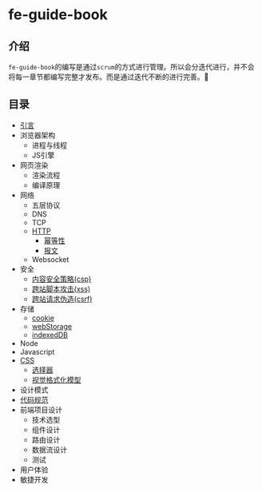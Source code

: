# fe-guide-book
## 介绍
`fe-guide-book`的编写是通过`scrum`的方式进行管理。所以会分迭代进行，并不会将每一章节都编写完整才发布。而是通过迭代不断的进行完善。🤪

## 目录
  - [引言](./chapters/introduction.md)
  - 浏览器架构
    - 进程与线程
    - JS引擎
  - 网页渲染
    - 渲染流程
    - 编译原理
  - 网络
    - 五层协议
    - DNS
    - TCP
    - [HTTP](./chapters/http/overview.md)
      - [幂等性](./chapters/http/idempotence.md)
      - [报文](./chapters/http/message.md)
    - Websocket
  - 安全
    - [内容安全策略(csp)](./chapters/security/csp.md)
    - [跨站脚本攻击(xss)](./chapters/security/xss.md)
    - [跨站请求伪造(csrf)](./chapters/security/csrf.md)
  - 存储
    - [cookie](./chapters/storage/cookie.md)
    - [webStorage](./chapters/storage/storage.md)
    - [indexedDB](./chapters/storage/indexedDB.md)
  - Node
  - Javascript
  - [CSS](./chapters/css/overview.md)
    - [选择器](./chapters/css/selector.md)
    - [视觉格式化模型](./chapters/css/visual-formatting-model.md)
  - 设计模式
  - [代码规范]('./chapters/code-guide/overview.md')
  - 前端项目设计
    - 技术选型
    - 组件设计
    - 路由设计
    - 数据流设计
    - 测试
  - 用户体验
  - 敏捷开发
